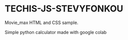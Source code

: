 # TECHIS-JS-STEVYFONKOU

Movie_max HTML and CSS sample.

Simple python calculator made with google colab
